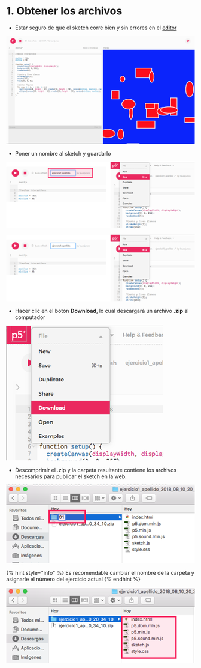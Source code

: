 # 1. Obtener los archivos



* Estar seguro de que el sketch corre bien y sin errores en el [editor](http://alpha.editor.p5js.org)

![](../.gitbook/assets/captura-de-pantalla-2018-08-10-a-las-3.15.49-p.m..png)

* Poner un nombre al sketch y guardarlo

![](../.gitbook/assets/renombrar-y-guardar-01.png)





![](../.gitbook/assets/02.png)

*  Hacer clic en el botón **Download**, lo cual descargará un archivo **.zip** al computador

![](../.gitbook/assets/03.png)





* Descomprimir el .zip y la carpeta resultante contiene los archivos necesarios para publicar el sketch en la web.

![](../.gitbook/assets/archivos-03.png)

{% hint style="info" %}
Es recomendable cambiar el nombre de la carpeta y asignarle el número del ejercicio actual
{% endhint %}

![](../.gitbook/assets/archivos-04.png)

